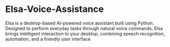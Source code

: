 # Elsa-Voice-Assistance
Elsa is a desktop-based AI-powered voice assistant built using Python. Designed to perform everyday tasks through natural voice commands, Elsa brings intelligent interaction to your desktop, combining speech recognition, automation, and a friendly user interface.
